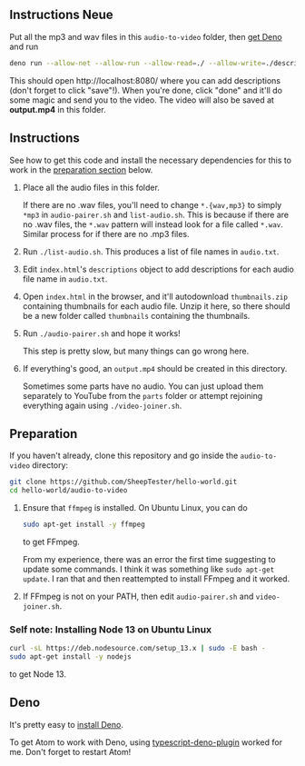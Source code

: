 ## Instructions Neue

Put all the mp3 and wav files in this `audio-to-video` folder, then [get Deno](#deno) and run

```sh
deno run --allow-net --allow-run --allow-read=./ --allow-write=./descriptions.json,./thumbnails,./parts,./videos.txt,./output.mp4 audio-to-video.ts
```

This should open http://localhost:8080/ where you can add descriptions (don't forget to click "save"!). When you're done, click "done" and it'll do some magic and send you to the video. The video will also be saved at **output.mp4** in this folder.

## Instructions

See how to get this code and install the necessary dependencies for this to work in the [preparation section](#preparation) below.

1. Place all the audio files in this folder.

    If there are no .wav files, you'll need to change `*.{wav,mp3}` to simply `*mp3` in `audio-pairer.sh` and `list-audio.sh`. This is because if there are no .wav files, the `*.wav` pattern will instead look for a file called `*.wav`. Similar process for if there are no .mp3 files.

5. Run `./list-audio.sh`. This produces a list of file names in `audio.txt`.

6. Edit `index.html`'s `descriptions` object to add descriptions for each audio file name in `audio.txt`.

7. Open `index.html` in the browser, and it'll autodownload `thumbnails.zip` containing thumbnails for each audio file. Unzip it here, so there should be a new folder called `thumbnails` containing the thumbnails.

10. Run `./audio-pairer.sh` and hope it works!

    This step is pretty slow, but many things can go wrong here.

11. If everything's good, an `output.mp4` should be created in this directory.

    Sometimes some parts have no audio. You can just upload them separately to YouTube from the `parts` folder or attempt rejoining everything again using `./video-joiner.sh`.

## Preparation

If you haven't already, clone this repository and go inside the `audio-to-video` directory:

```sh
git clone https://github.com/SheepTester/hello-world.git
cd hello-world/audio-to-video
```

1. Ensure that `ffmpeg` is installed. On Ubuntu Linux, you can do

    ```sh
    sudo apt-get install -y ffmpeg
    ```

    to get FFmpeg.

    From my experience, there was an error the first time suggesting to update some commands. I think it was something like `sudo apt-get update`. I ran that and then reattempted to install FFmpeg and it worked.

2. If FFmpeg is not on your PATH, then edit `audio-pairer.sh` and `video-joiner.sh`.

### Self note: Installing Node 13 on Ubuntu Linux

```sh
curl -sL https://deb.nodesource.com/setup_13.x | sudo -E bash -
sudo apt-get install -y nodejs
```

to get Node 13.

## Deno

It's pretty easy to [install Deno](https://deno.land/#installation).

To get Atom to work with Deno, using [typescript-deno-plugin](https://www.npmjs.com/package/typescript-deno-plugin) worked for me. Don't forget to restart Atom!
